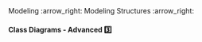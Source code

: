 <link rel="stylesheet" href="{{baseUrl}}/css/textbook.css">

<div class="website-content">

<div id="path">Modeling :arrow_right: Modeling Structures :arrow_right:</div>

<div id="title">

#### Class Diagrams - Advanced :three:

</div>

<div id="body">

<dynamic-panel src="../../../oopDesign/associations/aggregation/embed.md" header="OOP: Associations: Aggregation" is-open></dynamic-panel>
<dynamic-panel src="../../../oopDesign/associations/associationClasses/embed.md" header="OOP: Associations: Association Classes" is-open></dynamic-panel>

</div>

<div id="extras">
<div>

</div>
